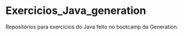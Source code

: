 # Exercicios_Java_generation
Repositórios para exercícios do Java feito no bootcamp da Generation. 
